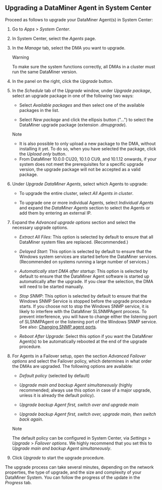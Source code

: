 ## Upgrading a DataMiner Agent in System Center

Proceed as follows to upgrade your DataMiner Agent(s) in System Center:

1. Go to *Apps* > *System Center*.

2. In System Center, select the *Agents* page.

3. In the *Manage* tab, select the DMA you want to upgrade.

    > [!WARNING]
    > To make sure the system functions correctly, all DMAs in a cluster must run the same DataMiner version.

4. In the panel on the right, click the *Upgrade* button.

5. In the *Schedule* tab of the *Upgrade* window, under *Upgrade package*, select an upgrade package in one of the following two ways:

    - Select *Available packages* and then select one of the available packages in the list.

    - Select *New package* and click the ellipsis button ("...") to select the DataMiner upgrade package (extension *.dmupgrade*).

    > [!NOTE]
    > - It is also possible to only upload a new package to the DMA, without installing it yet. To do so, when you have selected the package, click the *Upload only* button.
    > - From DataMiner 10.0.0 CU20, 10.1.0 CU9, and 10.1.12 onwards, if your system does not meet the prerequisites for a specific upgrade version, the upgrade package will not be accepted as a valid package.

6. Under *Upgrade DataMiner Agents*, select which Agents to upgrade:

    - To upgrade the entire cluster, select *All Agents in cluster*.

    - To upgrade one or more individual Agents, select *Individual Agents* and expand the *DataMiner Agents* section to select the Agents or add them by entering an external IP.

7. Expand the *Advanced upgrade options* section and select the necessary upgrade options.

   - *Extract All Files*: This option is selected by default to ensure that all DataMiner system files are replaced. (Recommended.)

   - *Delayed Start*: This option is selected by default to ensure that the Windows system services are started before the DataMiner services. (Recommended on systems running a large number of services.)

   - *Automatically start DMA after startup*: This option is selected by default to ensure that the DataMiner Agent software is started up automatically after the upgrade. If you clear the selection, the DMA will need to be started manually. 

   - *Stop SNMP*: This option is selected by default to ensure that the Windows SNMP Service is stopped before the upgrade procedure starts. If you choose not to stop the Windows SNMP service, it is likely to interfere with the DataMiner SLSNMPAgent process. To prevent interference, you will have to change either the listening port of SLSNMPAgent or the listening port of the Windows SNMP service. See also: [Changing SNMP agent ports](../SNMP/Changing_SNMP_agent_ports.md).

   - *Reboot After Upgrade*: Select this option if you want the DataMiner Agent(s) to be automatically rebooted at the end of the upgrade procedure.

8. For Agents in a Failover setup, open the section *Advanced Failover options* and select the Failover policy, which determines in what order the DMAs are upgraded. The following options are available:

    - *Default policy* (selected by default)

    - *Upgrade main and backup Agent simultaneously* (highly recommended; always use this option in case of a major upgrade, unless it is already the default policy).

    - *Upgrade backup Agent first, switch over and upgrade main*

    - *Upgrade backup Agent first, switch over, upgrade main, then switch back again*.

    > [!NOTE]
    > The default policy can be configured in System Center, via *Settings* > *Upgrade* > *Failover options*. We highly recommend that you set this to *Upgrade main and backup Agent simultaneously*.

9. Click *Upgrade* to start the upgrade procedure.

The upgrade process can take several minutes, depending on the network properties, the type of upgrade, and the size and complexity of your DataMiner System. You can follow the progress of the update in the *Progress* tab.
